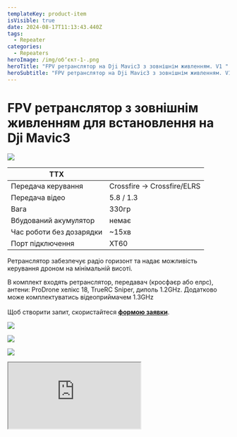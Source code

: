 ```yaml
---
templateKey: product-item
isVisible: true
date: 2024-08-17T11:13:43.440Z
tags:
  - Repeater
categories:
  - Repeaters
heroImage: /img/обʼєкт-1-.png
heroTitle: "FPV ретранслятор на Dji Mavic3 з зовнішнім живленням. V1 "
heroSubtitle: "FPV ретранслятор на Dji Mavic3 з зовнішнім живленням. V1  "
---
```

# FPV ретранслятор з зовнішнім живленням для встановлення на Dji Mavic3

![](/img/img_3726_v2.jpg)

| ТТХ                      |                             |
| ------------------------ | --------------------------- |
| Передача керування       | Crossfire -> Crossfire/ELRS |
| Передача відео           | 5.8 / 1.3                   |
| Вага                     | 330гр                       |
| В﻿будований акумулятор    |      немає                  |
| Час роботи без дозарядки | ~15хв                       |
| П﻿орт підключення         | XT60                        |   

Ретранслятор забезпечує радіо горизонт та надає можливість керування дроном на мінімальній висоті.

В комплект входять ретранслятор, передавач (кросфаєр або елрс), антени: ProDrone хелікс 18, TrueRC Sniper, диполь 1.2GHz.
Д﻿одатково може комплектуватись відеоприймачем 1.3GHz\
\
Щоб створити запит, скористайтеся <a href="https://docs.google.com/forms/d/1TCApMWtctqZN7LEEKFTjVBQc5R3FQGf2tWWAGfGwWSU" target="_blank" rel="noopener noreferrer">**формою заявки**</a>.

![](/img/img_3728.jpg)

![](/img/img_3730.jpg)

![](/img/img_3731.jpg)

<div class="youtube-iframe-container">
  <iframe src="https://www.youtube.com/embed/xdMoH2-NGFI" referrerpolicy="strict-origin-when-cross-origin"></iframe>
</div>
